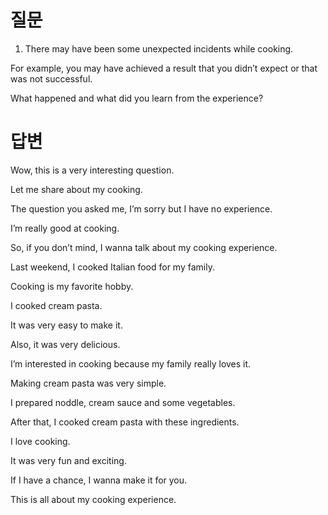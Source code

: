 # 질문

1. There may have been some unexpected incidents while cooking.

For example, you may have achieved a result that you didn’t expect or that was not successful.

What happened and what did you learn from the experience?

# 답변

Wow, this is a very interesting question.

Let me share about my cooking.

The question you asked me, I’m sorry but I have no experience.

I’m really good at cooking.

So, if you don’t mind, I wanna talk about my cooking experience.

Last weekend, I cooked Italian food for my family.

Cooking is my favorite hobby.

I cooked cream pasta.

It was very easy to make it.

Also, it was very delicious.

I’m interested in cooking because my family really loves it.

Making cream pasta was very simple.

I prepared noddle, cream sauce and some vegetables.

After that, I cooked cream pasta with these ingredients.

I love cooking.

It was very fun and exciting.

If I have a chance, I wanna make it for you.

This is all about my cooking experience.